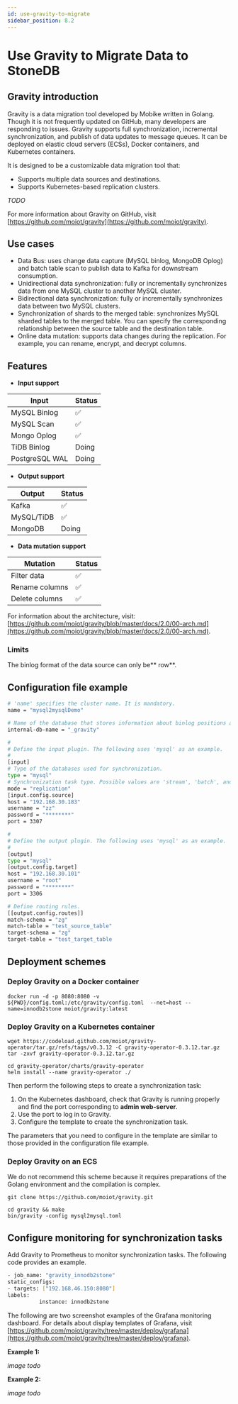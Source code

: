 ```yaml
---
id: use-gravity-to-migrate
sidebar_position: 8.2
---
```


# Use Gravity to Migrate Data to StoneDB

## Gravity introduction
Gravity is a data migration tool developed by Mobike written in Golang. Though it is not frequently updated on GitHub, many developers are responding to issues. Gravity supports full synchronization, incremental synchronization, and publish of data updates to message queues. It can be deployed on elastic cloud servers (ECSs), Docker containers, and Kubernetes containers.

It is designed to be a customizable data migration tool that:

- Supports multiple data sources and destinations.
- Supports Kubernetes-based replication clusters.

*TODO*

For more information about Gravity on GitHub, visit [https://github.com/moiot/gravity](https://github.com/moiot/gravity).

## Use cases

- Data Bus: uses change data capture (MySQL binlog, MongoDB Oplog) and batch table scan to publish data to Kafka for downstream consumption.
- Unidirectional data synchronization: fully or incrementally synchronizes data from one MySQL cluster to another MySQL cluster.
- Bidirectional data synchronization: fully or incrementally synchronizes data between two MySQL clusters.
- Synchronization of shards to the merged table: synchronizes MySQL sharded tables to the merged table. You can specify the corresponding relationship between the source table and the destination table.
- Online data mutation: supports data changes during the replication. For example, you can rename, encrypt, and decrypt columns.
## Features

- **Input support**

| **Input** | **Status** |
| --- | --- |
| MySQL Binlog | ✅ |
| MySQL Scan | ✅ |
| Mongo Oplog | ✅ |
| TiDB Binlog | Doing |
| PostgreSQL WAL | Doing |

- **Output support**

| **Output** | **Status** |
| --- | --- |
| Kafka | ✅ |
| MySQL/TiDB | ✅ |
| MongoDB | Doing |

- **Data mutation support**

| **Mutation** | **Status** |
| --- | --- |
| Filter data | ✅ |
| Rename columns | ✅ |
| Delete columns | ✅ |

For information about the architecture, visit: [https://github.com/moiot/gravity/blob/master/docs/2.0/00-arch.md](https://github.com/moiot/gravity/blob/master/docs/2.0/00-arch.md).

### Limits
The binlog format of the data source can only be** row**.

## **Configuration file example**
```bash
# 'name' specifies the cluster name. It is mandatory.
name = "mysql2mysqlDemo"

# Name of the database that stores information about binlog positions and heartbeats. The default value is '_gravity'. This database is automatically generated on the data source.
internal-db-name = "_gravity"

#
# Define the input plugin. The following uses 'mysql' as an example.
#
[input]
# Type of the databases used for synchronization.
type = "mysql"
# Synchronization task type. Possible values are 'stream', 'batch', and 'replication'. 'stream' specifies incremental synchronization, 'batch' specifies full synchronization, and 'replication' specifies both full synchronization and incremental synchronization.
mode = "replication"
[input.config.source]
host = "192.168.30.183"
username = "zz"
password = "********"
port = 3307

#
# Define the output plugin. The following uses 'mysql' as an example.
#
[output]
type = "mysql"
[output.config.target]
host = "192.168.30.101"
username = "root"
password = "********"
port = 3306

# Define routing rules.
[[output.config.routes]]
match-schema = "zg"
match-table = "test_source_table"
target-schema = "zg"
target-table = "test_target_table
```
## Deployment schemes
### Deploy Gravity on a Docker container
```shell
docker run -d -p 8080:8080 -v ${PWD}/config.toml:/etc/gravity/config.toml  --net=host --name=innodb2stone moiot/gravity:latest
```

### Deploy Gravity on a Kubernetes container
```shell
wget https://codeload.github.com/moiot/gravity-operator/tar.gz/refs/tags/v0.3.12 -C gravity-operator-0.3.12.tar.gz
tar -zxvf gravity-operator-0.3.12.tar.gz

cd gravity-operator/charts/gravity-operator
helm install --name gravity-operator ./
```
Then perform the following steps to create a synchronization task:

1. On the Kubernetes dashboard, check that Gravity is running properly and find the port corresponding to **admin web-server**.
1. Use the port to log in to Gravity.
1. Configure the template to create the synchronization task.

The parameters that you need to configure in the template are similar to those provided in the configuration file example.

### Deploy Gravity on an ECS

We do not recommend this scheme because it requires preparations of the Golang environment and the compilation is complex.
```shell
git clone https://github.com/moiot/gravity.git

cd gravity && make
bin/gravity -config mysql2mysql.toml
```

## Configure monitoring for synchronization tasks
Add Gravity to Prometheus to monitor synchronization tasks. The following code provides an example.

```bash
- job_name: "gravity_innodb2stone"
static_configs:
- targets: ["192.168.46.150:8080"]
labels:
          instance: innodb2stone
```
The following are two screenshot examples of the Grafana monitoring dashboard. For details about display templates of Grafana, visit [https://github.com/moiot/gravity/tree/master/deploy/grafana](https://github.com/moiot/gravity/tree/master/deploy/grafana).

**Example 1:**

*image todo*

**Example 2:**

*image todo*